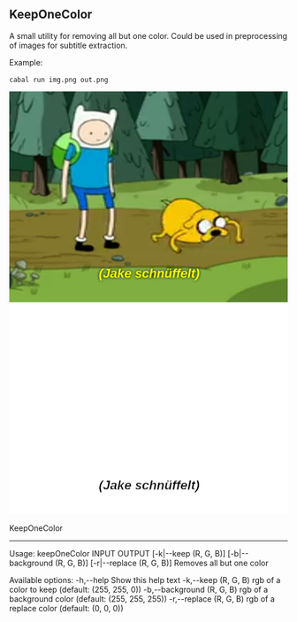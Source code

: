 ## KeepOneColor

A small utility for removing all but one color. Could be used in preprocessing
of images for subtitle extraction.

Example:

```shell
cabal run img.png out.png
```

![before](https://raw.githubusercontent.com/afiodorov/keepOneColor/master/img.png)
![after](https://raw.githubusercontent.com/afiodorov/keepOneColor/master/out.png)

KeepOneColor

------

Usage: keepOneColor INPUT OUTPUT [-k|--keep (R, G, B)]
                    [-b|--background (R, G, B)] [-r|--replace (R, G, B)]
  Removes all but one color

Available options:
  -h,--help                Show this help text
  -k,--keep (R, G, B)      rgb of a color to keep (default: (255, 255, 0))
  -b,--background (R, G, B)
                           rgb of a background color (default: (255, 255, 255))
  -r,--replace (R, G, B)   rgb of a replace color (default: (0, 0, 0))
